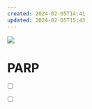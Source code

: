 ```yaml
---
created: 2024-02-05T14:41
updated: 2024-02-05T15:43
---
```

![](https://pic.sopili.net/pub/emoji/twitter/2/72x72/1f4d6.png)
# PARP

- [ ] []()
- [ ] []()














